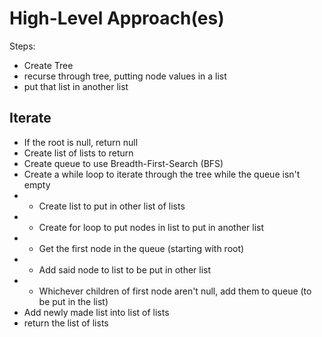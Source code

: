# High-Level Approach(es)
Steps:
- Create Tree
- recurse through tree, putting node values in a list
- put that list in another list
## Iterate
- If the root is null, return null
- Create list of lists to return
- Create queue to use Breadth-First-Search (BFS)
- Create a while loop to iterate through the tree while the queue isn't empty
- - Create list to put in other list of lists
- - Create for loop to put nodes in list to put in another list
- - Get the first node in the queue (starting with root)
- - Add said node to list to be put in other list
- - Whichever children of first node aren't null, add them to queue (to be put in the list)
- Add newly made list into list of lists
- return the list of lists 
